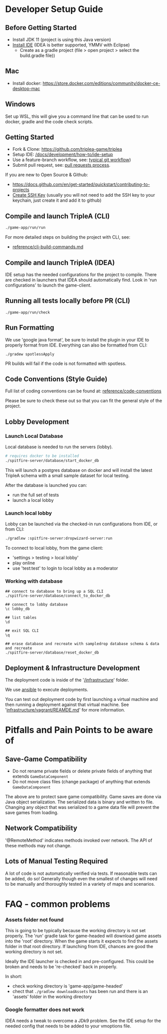 # Developer Setup Guide

## Before Getting Started
- Install JDK 11 (project is using this Java version)
- [Install IDE](./how-to/ide-setup) (IDEA is better supported, YMMV with Eclipse)
  - Create as a gradle project (file > open project > select the build.gradle file))

## Mac

- Install docker: <https://store.docker.com/editions/community/docker-ce-desktop-mac>

## Windows

Set up WSL, this will give you a command line that can be used to run docker, gradle and the code check scripts.


## Getting Started

- Fork & Clone: <https://github.com/triplea-game/triplea>
- Setup IDE: [/docs/development/how-to/ide-setup](how-to/ide-setup)
- Use a feature-branch workflow, see: [typical git workflow](typical-git-workflow.md))
- Submit pull request, see: [pull requests process](../project/pull-requests.md).

If you are new to Open Source & Github:
  - https://docs.github.com/en/get-started/quickstart/contributing-to-projects
  - [Create SSH Key](https://docs.github.com/en/authentication/connecting-to-github-with-ssh/adding-a-new-ssh-key-to-your-github-account)
    (usually you will not need to add the SSH key to your keychain, just create it and add it to github)

## Compile and launch TripleA (CLI)

```bash
./game-app/run/run
```

For more detailed steps on building the project with CLI, see:
- [reference/cli-build-commands.md](cli-build-commands.md)

## Compile and launch TripleA (IDEA)

IDE setup has the needed configurations for the project to compile. There are checked in launchers that
IDEA should automatically find.  Look in 'run configurations' to launch the game-client.

## Running all tests locally before PR (CLI)

```
./game-app/run/check
```

## Run Formatting

We use 'google java format', be sure to install the plugin in your IDE to properly format
from IDE. Everything can also be formatted from CLI:

```
./gradew spotlessApply
```

PR builds will fail if the code is not formatted with spotless.


## Code Conventions (Style Guide)

Full list of coding conventions can be found at: [reference/code-conventions](code-conventions)

Please be sure to check these out so that you can fit the general style of the project.

## Lobby Development
 
### Launch Local Database

Local database is needed to run the servers (lobby).

```bash
# requires docker to be installed
./spitfire-server/database/start_docker_db
```

This will launch a postgres database on docker and will install the latest
TripleA schema with a small sample dataset for local testing.

After the database is launched you can:
- run the full set of tests
- launch a local lobby

### Launch local lobby

Lobby can be launched via the checked-in run configurations from IDE, or from CLI:
```bash
./gradlew :spitfire-server:dropwizard-server:run
```

To connect to local lobby, from the game client:
  - 'settings > testing > local lobby'
  - play online
  - use 'test:test' to login to local lobby as a moderator

### Working with database

```
## connect to database to bring up a SQL CLI
./spitfire-server/database/connect_to_docker_db

## connect to lobby database
\c lobby_db

## list tables
\d

## exit SQL CLI
\q

## erase database and recreate with sampledrop database schema & data and recreate
./spitfire-server/database/reset_docker_db
```


## Deployment & Infrastructure Development

The deployment code is inside of the '[/infrastructure](./infrastructure)' folder.

We use [ansible](https://www.ansible.com/) to execute deployments.

You can test out deployment code by first launching a virtual machine and then running a deployment
against that virtual machine. See '[infrastructure/vagrant/REAMDE.md](./infrastructure/vagrant/REAMDE.md)'
for more information.

# Pitfalls and Pain Points to be aware of

## Save-Game Compatibility

- Do not rename private fields or delete private fields of anything that extends `GameDataComponent`
- Do not move class files (change package) of anything that extends `GameDataComponent`

The above are to protect save game compatibility.  Game saves are done via Java object serialization. The serialized
data is binary and written to file. Changing any object that was serialized to a game data file will prevent the
save games from loading.

## Network Compatibility

'@RemoteMethod' indicates methods invoked over network. The API of these methods may not change.

## Lots of Manual Testing Required

A lot of code is not automatically verified via tests. If reasonable tests can be added, do so!
Generally though even the smallest of changes will need to be manually and thoroughly tested
in a variety of maps and scenarios.

# FAQ - common problems


### Assets folder not found

This is going to be typically because the working directory is not set properly. The 'run' gradle task
for game-headed will download game assets into the 'root' directory. When the game starts it expects
to find the assets folder in that root directory. If launching from IDE, chances are good the working
directory is not set.

Ideally the IDE launcher is checked in and pre-configured. This could be broken and needs to be 're-checked'
back in properly. 

In short:
- check working directory is 'game-app/game-headed'
- chect that `./gradlew downloadAssets` has been run and there is an 'assets' folder in the working directory

### Google formatter does not work

IDEA needs a tweak to overcome a JDk9 problem. See the IDE setup for the needed config that needs
to be added to your vmoptions file.


